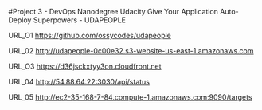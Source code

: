 #Project 3 - DevOps Nanodegree Udacity Give Your Application Auto-Deploy Superpowers - UDAPEOPLE

URL_O1
https://github.com/ossycodes/udapeople

URL_02
http://udapeople-0c00e32.s3-website-us-east-1.amazonaws.com

URL_O3
https://d36jsckxtyy3on.cloudfront.net

URL_04
http://54.88.64.22:3030/api/status

URL_05
http://ec2-35-168-7-84.compute-1.amazonaws.com:9090/targets
